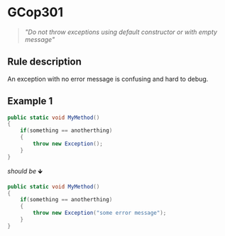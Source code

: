 ﻿# GCop301

> *"Do not throw exceptions using default constructor or with empty message"*


## Rule description
An exception with no error message is confusing and hard to debug.

## Example 1
```csharp
public static void MyMethod()
{   
    if(something == anotherthing)
    {
        throw new Exception();
    }   
}
```
*should be* 🡻

```csharp
public static void MyMethod()
{   
    if(something == anotherthing)
    {
        throw new Exception("some error message");
    }   
}
```
